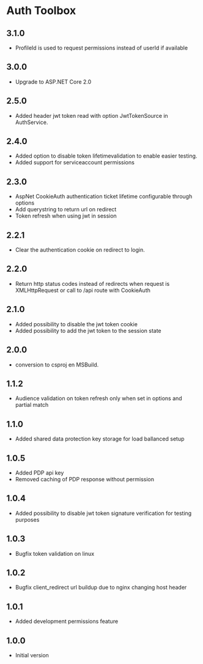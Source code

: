 # Auth Toolbox

## 3.1.0
- ProfileId is used to request permissions instead of userId if available

## 3.0.0
- Upgrade to ASP.NET Core 2.0

## 2.5.0
- Added header jwt token read with option JwtTokenSource in AuthService.

## 2.4.0
- Added option to disable token lifetimevalidation to enable easier testing.
- Added support for serviceaccount permissions

## 2.3.0

- AspNet CookieAuth authentication ticket lifetime configurable through options
- Add querystring to return url on redirect
- Token refresh when using jwt in session

## 2.2.1

- Clear the authentication cookie on redirect to login.

## 2.2.0

- Return http status codes instead of redirects when request is XMLHttpRequest or call to /api route with CookieAuth 

## 2.1.0

- Added possibility to disable the jwt token cookie
- Added possibility to add the jwt token to the session state

## 2.0.0

- conversion to csproj en MSBuild.

## 1.1.2

- Audience validation on token refresh only when set in options and partial match

## 1.1.0

- Added shared data protection key storage for load ballanced setup

## 1.0.5

- Added PDP api key
- Removed caching of PDP response without permission

## 1.0.4

- Added possibility to disable jwt token signature verification for testing purposes

## 1.0.3

- Bugfix token validation on linux

## 1.0.2

- Bugfix client_redirect url buildup due to nginx changing host header

## 1.0.1

- Added development permissions feature

## 1.0.0

- Initial version
